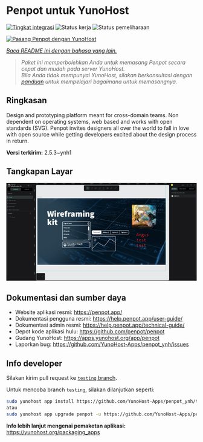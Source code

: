 <!--
N.B.: README ini dibuat secara otomatis oleh <https://github.com/YunoHost/apps/tree/master/tools/readme_generator>
Ini TIDAK boleh diedit dengan tangan.
-->

# Penpot untuk YunoHost

[![Tingkat integrasi](https://apps.yunohost.org/badge/integration/penpot)](https://ci-apps.yunohost.org/ci/apps/penpot/)
![Status kerja](https://apps.yunohost.org/badge/state/penpot)
![Status pemeliharaan](https://apps.yunohost.org/badge/maintained/penpot)

[![Pasang Penpot dengan YunoHost](https://install-app.yunohost.org/install-with-yunohost.svg)](https://install-app.yunohost.org/?app=penpot)

*[Baca README ini dengan bahasa yang lain.](./ALL_README.md)*

> *Paket ini memperbolehkan Anda untuk memasang Penpot secara cepat dan mudah pada server YunoHost.*  
> *Bila Anda tidak mempunyai YunoHost, silakan berkonsultasi dengan [panduan](https://yunohost.org/install) untuk mempelajari bagaimana untuk memasangnya.*

## Ringkasan

Design and prototyping platform meant for cross-domain teams. Non dependent on operating systems, web based and works with open standards (SVG). Penpot invites designers all over the world to fall in love with open source while getting developers excited about the design process in return.

**Versi terkirim:** 2.5.3~ynh1

## Tangkapan Layar

![Tangkapan Layar pada Penpot](./doc/screenshots/penpot.png)

## Dokumentasi dan sumber daya

- Website aplikasi resmi: <https://penpot.app/>
- Dokumentasi pengguna resmi: <https://help.penpot.app/user-guide/>
- Dokumentasi admin resmi: <https://help.penpot.app/technical-guide/>
- Depot kode aplikasi hulu: <https://github.com/penpot/penpot>
- Gudang YunoHost: <https://apps.yunohost.org/app/penpot>
- Laporkan bug: <https://github.com/YunoHost-Apps/penpot_ynh/issues>

## Info developer

Silakan kirim pull request ke [`testing` branch](https://github.com/YunoHost-Apps/penpot_ynh/tree/testing).

Untuk mencoba branch `testing`, silakan dilanjutkan seperti:

```bash
sudo yunohost app install https://github.com/YunoHost-Apps/penpot_ynh/tree/testing --debug
atau
sudo yunohost app upgrade penpot -u https://github.com/YunoHost-Apps/penpot_ynh/tree/testing --debug
```

**Info lebih lanjut mengenai pemaketan aplikasi:** <https://yunohost.org/packaging_apps>

